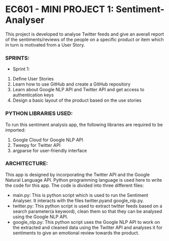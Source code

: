 # EC601 - MINI PROJECT 1: Sentiment-Analyser

This project is developed to analyse Twitter feeds and give an averall report of the sentiments/reviews of the people on a specific product or item which in turn is motivated from a User Story.

### SPRINTS:
* Sprint 1:
1. Define User Stories
2. Learn how to use GitHub and create a GitHub repository
3. Learn about Google NLP API and Twitter API and get access to authentication keys
4. Design a basic layout of the product based on the use stories
	
	



### PYTHON LIBRARIES USED:
To run this sentiment analysis app, the following libraries are required to be imported:
1. Google Cloud for Google NLP API
2. Tweepy for Twitter API
3. argparse for user-friendly interface

### ARCHITECTURE:
This app is designed by incorporating the Twitter API and the Google Natural Language API. 
Python programming language is used here to write the code for this app. The code is divided into three different files:
- main.py: This is python script which is used to run the Sentiment Analyser. It interacts with the files twitter.pyand google_nlp.py.
- twitter.py: This python script is used to extract twitter feeds based on a search parameter(a keyword), clean them so that they can be analysed using the Google NLP API. 
- google_nlp.py: This python script uses the Google NLP API to work on the extracted and cleaned data using the 	  Twitter API and analyses it for sentiments to give an emotional review towards the product.



	
	
